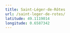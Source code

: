 ```yaml
---
title: Saint-Léger-de-Rôtes
url: /saint-leger-de-rotes/
latitude: 49.1119014
longitude: 0.6587342
---
```

